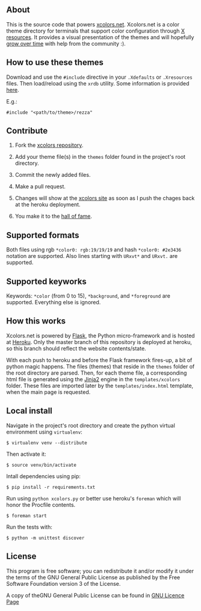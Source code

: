 About
-----

This is the source code that powers [xcolors.net](http://xcolors.net). Xcolors.net is a color theme
directory for terminals that support color configuration through
[X resources](http://en.wikipedia.org/wiki/X_resources). It provides a visual presentation of the themes
and will hopefully [grow over time](https://github.com/tlatsas/xcolors#contribute) with help from
the community :).


How to use these themes
-----------------------

Download and use the `#include` directive in your `.Xdefaults` or `.Xresources` files. Then load/reload
using the `xrdb` utility. Some information is provided [here](http://kb.mit.edu/confluence/pages/viewpage.action?pageId=3907291).

E.g.:

    #include "<path/to/theme>/rezza"


Contribute
----------

1.  Fork the [xcolors repository](https://github.com/tlatsas/xcolors).

2.  Add your theme file(s) in the `themes` folder found in the project's root directory.

3.  Commit the newly added files.

4.  Make a pull request.

5.  Changes will show at the [xcolors site](http://xcolors.net) as soon as I push
    the chages back at the heroku deployment.

6.  You make it to the [hall of fame](https://github.com/tlatsas/xcolors/contributors).


Supported formats
-----------------

Both files using rgb `*color0: rgb:19/19/19` and hash `*color0: #2e3436` notation are supported.
Also lines starting with `URxvt*` and `URxvt.` are supported.


Supported keyworks
------------------

Keywords: `*color` (from 0 to 15), `*background`, and `*foreground` are supported.
Everything else is ignored.


How this works
--------------

Xcolors.net is powered by [Flask](http://flask.pocoo.org/), the Python micro-framework and is
hosted at [Heroku](http://www.heroku.com). Only the master branch of this repository is deployed at heroku,
so this branch should reflect the website contents/state.

With each push to heroku and before the Flask framework fires-up, a bit of python magic happens.
The files (themes) that reside in the `themes` folder of the root directory are parsed. Then, for each
theme file, a corresponding html file is generated using the [Jinja2](http://jinja.pocoo.org/) engine in
the `templates/xcolors` folder. These files are imported later by the `templates/index.html` template,
when the main page is requested.


Local install
-------------

Navigate in the project's root directory and create the python virtual environment using `virtualenv`:

    $ virtualenv venv --distribute

Then activate it:

    $ source venv/bin/activate

Intall dependencies using pip:

    $ pip install -r requirements.txt

Run using `python xcolors.py` or better use heroku's `foreman` which will honor the Procfile contents.

    $ foreman start

Run the tests with:

    $ python -m unittest discover


License
-------

This program is free software; you can redistribute it and/or modify it under the terms of
the GNU General Public License as published by the Free Software Foundation version 3 of the License.

A copy of theGNU General Public License can be found in [GNU Licence Page](http://www.gnu.org/licenses/gpl.html)

